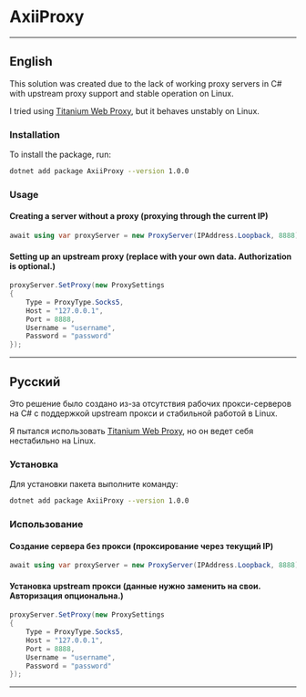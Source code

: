 
# AxiiProxy

---

## English

This solution was created due to the lack of working proxy servers in C# with upstream proxy support and stable operation on Linux.

I tried using [Titanium Web Proxy](https://github.com/justcoding121/titanium-web-proxy), but it behaves unstably on Linux.

### Installation

To install the package, run:

```bash
dotnet add package AxiiProxy --version 1.0.0
```

### Usage

#### Creating a server without a proxy (proxying through the current IP)

```csharp
await using var proxyServer = new ProxyServer(IPAddress.Loopback, 8888);
```

#### Setting up an upstream proxy (replace with your own data. Authorization is optional.)

```csharp
proxyServer.SetProxy(new ProxySettings
{
    Type = ProxyType.Socks5,
    Host = "127.0.0.1",
    Port = 8888,
    Username = "username",
    Password = "password"
});
```

---

## Русский

Это решение было создано из-за отсутствия рабочих прокси-серверов на C# с поддержкой upstream прокси и стабильной работой в Linux.

Я пытался использовать [Titanium Web Proxy](https://github.com/justcoding121/titanium-web-proxy), но он ведет себя нестабильно на Linux.

### Установка

Для установки пакета выполните команду:

```bash
dotnet add package AxiiProxy --version 1.0.0
```

### Использование

#### Создание сервера без прокси (проксирование через текущий IP)

```csharp
await using var proxyServer = new ProxyServer(IPAddress.Loopback, 8888);
```

#### Установка upstream прокси (данные нужно заменить на свои. Авторизация опциональна.)

```csharp
proxyServer.SetProxy(new ProxySettings
{
    Type = ProxyType.Socks5,
    Host = "127.0.0.1",
    Port = 8888,
    Username = "username",
    Password = "password"
});
```

---
